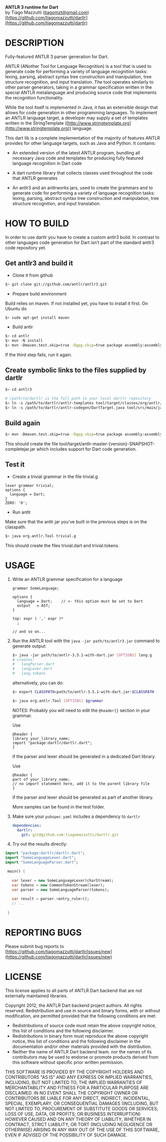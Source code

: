 **ANTLR 3 runtime for Dart**
  <br>by Tiago Mazzutti (tiagomzt@gmail.com)  
  [https://github.com/tiagomazzutti/dartlr](https://github.com/tiagomazzutti/dartlr)	

# DESCRIPTION

Fully-featured ANTLR 3 parser generation for Dart.

ANTLR (ANother Tool for Language Recognition) is a tool that is used to generate
code for performing a variety of language recognition tasks: lexing, parsing,
abstract syntax tree construction and manipulation, tree structure recognition,
and input translation. The tool operates similarly to other parser generators,
taking in a grammar specification written in the special ANTLR metalanguage and
producing source code that implements the recognition functionality.

While the tool itself is implemented in Java, it has an extensible design that
allows for code generation in other programming languages. To implement an
ANTLR language target, a developer may supply a set of templates written in the
StringTemplate ([http://www.stringtemplate.org](http://www.stringtemplate.org)) language.

This dart lib is a complete implementation of the majority of features
ANTLR provides for other language targets, such as Java and Python. It contains:

* An extended version of the latest ANTLR program, bundling all necessary
  Java code and templates for producing fully featured language recognition
  in Dart code

* A dart runtime library that collects classes used throughout the code that
  ANTLR generates
   
* An antlr3 and an antlrworks jars, used to create the grammars and to generate
  code for performing a variety of language recognition tasks: lexing, parsing,
  abstract syntax tree construction and manipulation, tree structure recognition,
  and input translation.


# HOW TO BUILD
In order to use dartlr you have to create a custom antlr3 build. In contrast to
other languages code generation for Dart isn't part of the standard antlr3 code
repository yet.


## Get antlr3 and build it 
  * Clone it from github

  ```bash
  $> git clone git://github.com/antlr/antlr3.git
  ```

  * Prepare build environment 

  Build relies on maven. If not installed yet, you have to install it first. On Ubuntu do
  ```bash
  $> sudo apt-get install maven
  ```

  * Build antlr

  ```bash
  $> cd antlr 
  $> mvn -N install
  $> mvn -Dmaven.test.skip=true -Dgpg.skip=true package assembly:assembly
  ```
  If the third step fails, run it again. 

## Create symbolic links to the files supplied by dartlr

   ```bash
   $> cd antlr3

   # /path/to/dartlr is the full path to your local dartlr repository 
   $> ln -s /path/to/dartlr/antlr-templates tool/target/classes/org/antlr/codegen/templates/Dart  
   $> ln -s /path/to/dartlr/antlr-codegen/DartTarget.java tool/src/main/java/org/antlr/codegen/DartTarget.java
   ```

## Build again

   ```bash
   $> mvn -Dmaven.test.skip=true -Dgpg.skip=true package assembly:assembly 
   ```    

This should create the file tool/target/antlr-master-{version}-SNAPSHOT-completejar.jar which includes support for
Dart code generation.

## Test it
  * Create a trivial grammar in the file trivial.g

  ```antlr
  lexer grammar trivial;
  options {
    language = Dart;
  }
  ZERO: '0';
  ```
  
  * Run antlr

Make sure that the antlr jar you've built in the previous steps is on the classpath.
 
```bash
$> java org.antlr.Tool trivial.g
```
This should create the files trivial.dart and trivial.tokens.

# USAGE

1. Write an ANTLR grammar specification for a language

   ```antlr
   grammar SomeLanguage;
   
   options {
     language = Dart;    // <- this option must be set to Dart
     output   = AST;
   }
   
   top: expr ( ',' expr )*
     ;
    
   // and so on...
   ```

2. Run the ANTLR tool with the `java -jar path/to/antlr3.jar` command to 
   generate output:
   
   ```bash
   $> java -jar path/to/antlr-3.5.1-with-dart.jar [OPTIONS] lang.g
   # creates:
   #   langParser.dart
   #   langLexer.dart
   #   lang.tokens
   ```
   
   alternatively, you can do:
   
   ```bash 
   $> export CLASSPATH=path/to/antlr-3.5.1-with-dart.jar:$CLASSPATH
   
   $> java org.antlr.Tool [OPTIONS] $grammar
   ```

   NOTES: Probably you will need to edit the `@header{}` section in your grammar. 
   
   Use 
   ```antlr
   @header {
   library your_library_name;
   import "package:dartlr/dartlr.dart";
   }
   ``` 
   if the parser and lexer should be generated in a dedicated Dart library. 
   
   Use 
   ```antlr
   @header {
   part of your_library_name;
   // no import statement here, add it to the parent library file 
   }
   ```
   if the  parser and lexer should be generated as part of another library.
    	
   More samples can be found in the test folder.
	 
3. Make sure your `pubspec.yaml` includes a dependency to `dartlr`

   ```yaml
   dependencies:
   	 dartlr:
   	   git: git@github.com:tiagomazzutti/dartlr.git 	 
   ```	 

4. Try out the results directly:

 ```dart
 import "package:dartlr/dartlr.dart";
 import "SomeLanguageLexer.dart";
 import "SomeLanguageParser.dart";

  main() {
  
    var lexer = new SomeLanguageLexer(charStream);
    var tokens = new CommonTokenStream(lexer);
    var parser = new SomeLanguageParser(tokens);
  
    var result = parser.<entry_rule>();    
    // ...
  
  }
  ```

# REPORTING BUGS

Please submit bug reports to <br>
[https://github.com/tiagomazzutti/dartlr/issues/new](https://github.com/tiagomazzutti/dartlr/issues/new) 

# LICENSE

This license applies to all parts of ANTLR Dart backend that are not 
externally maintained libraries. 

Copyright 2012, the ANTLR Dart backend project authors. All rights 
reserved. Redistribution and use in source and binary forms, with or 
without modification, are permitted provided that the following 
conditions are met:

  * Redistributions of source code must retain the above copyright
    notice, this list of conditions and the following disclaimer.
  * Redistributions in binary form must reproduce the above
    copyright notice, this list of conditions and the following
    disclaimer in the documentation and/or other materials provided
    with the distribution.
  * Neither the name of ANTLR Dart backend team. nor the names of its
    contributors may be used to endorse or promote products derived
    from this software without specific prior written permission.

THIS SOFTWARE IS PROVIDED BY THE COPYRIGHT HOLDERS AND CONTRIBUTORS
"AS IS" AND ANY EXPRESS OR IMPLIED WARRANTIES, INCLUDING, BUT NOT
LIMITED TO, THE IMPLIED WARRANTIES OF MERCHANTABILITY AND FITNESS FOR
A PARTICULAR PURPOSE ARE DISCLAIMED. IN NO EVENT SHALL THE COPYRIGHT
OWNER OR CONTRIBUTORS BE LIABLE FOR ANY DIRECT, INDIRECT, INCIDENTAL,
SPECIAL, EXEMPLARY, OR CONSEQUENTIAL DAMAGES (INCLUDING, BUT NOT
LIMITED TO, PROCUREMENT OF SUBSTITUTE GOODS OR SERVICES; LOSS OF USE,
DATA, OR PROFITS; OR BUSINESS INTERRUPTION) HOWEVER CAUSED AND ON ANY
THEORY OF LIABILITY, WHETHER IN CONTRACT, STRICT LIABILITY, OR TORT
(INCLUDING NEGLIGENCE OR OTHERWISE) ARISING IN ANY WAY OUT OF THE USE
OF THIS SOFTWARE, EVEN IF ADVISED OF THE POSSIBILITY OF SUCH DAMAGE.
